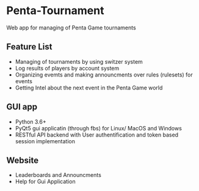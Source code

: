 # Penta-Tournament

Web app for managing of Penta Game tournaments

## Feature List

- Managing of tournaments by using switzer system
- Log results of players by account system
- Organizing evemts and making announcments over rules (rulesets) for events
- Getting Intel about the next event in the Penta Game world

## GUI app

- Python 3.6+
- PyQt5 gui applicatin (through fbs) for Linux/ MacOS and Windows
- RESTful API backend with User authentification and token based session implementation

## Website

- Leaderboards and Announcments
- Help for Gui Application
